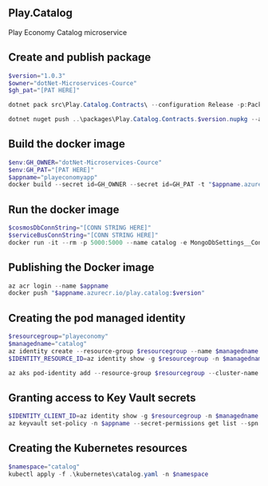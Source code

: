 ## Play.Catalog
Play Economy Catalog microservice

## Create and publish package
```powershell
$version="1.0.3"
$owner="dotNet-Microservices-Cource"
$gh_pat="[PAT HERE]"

dotnet pack src\Play.Catalog.Contracts\ --configuration Release -p:PackageVersion=$version -p:RepositoryUrl=https://github.com/$owner/play.catalog -o..\packages

dotnet nuget push ..\packages\Play.Catalog.Contracts.$version.nupkg --api-key $gh_pat --source "github"
```

## Build the docker image
```powershell
$env:GH_OWNER="dotNet-Microservices-Cource"
$env:GH_PAT="[PAT HERE]"
$appname="playeconomyapp"
docker build --secret id=GH_OWNER --secret id=GH_PAT -t "$appname.azurecr.io/play.catalog:$version" .
```

## Run the docker image
```powershell
$cosmosDbConnString="[CONN STRING HERE]"
$serviceBusConnString="[CONN STRING HERE]"
docker run -it --rm -p 5000:5000 --name catalog -e MongoDbSettings__ConnectionString=$cosmosDbConnString -e ServiceBusSettings__ConnectionString=$serviceBusConnString -e ServiceSettings__MessageBroker="SERVICEBUS" play.catalog:$version
```

## Publishing the Docker image
```powershell
az acr login --name $appname
docker push "$appname.azurecr.io/play.catalog:$version"
```

## Creating the pod managed identity
```powershell
$resourcegroup="playeconomy"
$managedname="catalog"
az identity create --resource-group $resourcegroup --name $managedname
$IDENTITY_RESOURCE_ID=az identity show -g $resourcegroup -n $managedname --query id -otsv

az aks pod-identity add --resource-group $resourcegroup --cluster-name $appname --namespace $managedname --name $managedname --identity-resource-id $IDENTITY_RESOURCE_ID
```

## Granting access to Key Vault secrets
```powershell
$IDENTITY_CLIENT_ID=az identity show -g $resourcegroup -n $managedname --query clientId -otsv
az keyvault set-policy -n $appname --secret-permissions get list --spn $IDENTITY_CLIENT_ID
```

## Creating the Kubernetes resources
```powershell
$namespace="catalog"
kubectl apply -f .\kubernetes\catalog.yaml -n $namespace
```